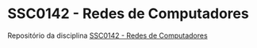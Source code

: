 # SSC0142 - Redes de Computadores

Repositório da disciplina [SSC0142 - Redes de Computadores](https://uspdigital.usp.br/jupiterweb/obterDisciplina?sgldis=SSC0142&codcur=55041&codhab=0)
